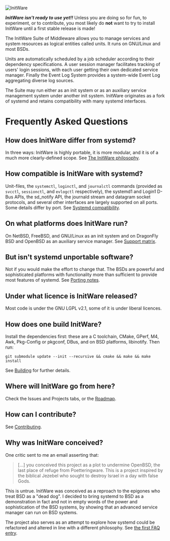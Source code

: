 ![InitWare](http://brand.initware.com/assets/page-logo-bg.png)

***InitWare isn't ready to use yet!!***
Unless you are doing so for fun, to experiment, or to contribute, you most
likely do **not** want to try to install InitWare until a first stable 
release is made!

The InitWare Suite of Middleware allows you to manage services and system
resources as logical entities called units. It runs on GNU/Linux and most BSDs.

Units are automatically scheduled by a job scheduler according to their
dependency specifications. A user session manager facilitates tracking of users'
login sessions, with each user getting their own dedicated service manager.
Finally the Event Log System provides a system-wide Event Log aggregating
diverse log sources.

The Suite may run either as an init system or as an auxiliary service management
system under another init system. InitWare originates as a fork of systemd and
retains compatibility with many systemd interfaces.

# Frequently Asked Questions

## How does InitWare differ from systemd?

In three ways: InitWare is highly portable, it is more modular, and it is of a
much more clearly-defined scope. See [The InitWare philosophy].

[The InitWare philosophy]: https://github.com/InitWare/InitWare/wiki/The-InitWare-philosophy

## How compatible is InitWare with systemd?

Unit-files, the `systemctl`, `loginctl`, and `journalctl` commands (provided as
`svcctl`, `sessionctl`, and `evlogctl` respectively), the systemd1 and Login1
D-Bus APIs, the sd_notify API, the journald stream and datagram socket
protocols, and several other interfaces are largely supported on all ports.
Some details differ by port. See [Systemd compatibility].

[Systemd compatibility]: https://github.com/InitWare/InitWare/wiki/Systemd-compatibility

## On what platforms does InitWare run?

On NetBSD, FreeBSD, and GNU/Linux as an init system and on DragonFly BSD and
OpenBSD as an auxiliary service manager. See [Support matrix].

[Support Matrix]: https://github.com/InitWare/InitWare/wiki/Support-Matrix

## But isn't systemd unportable software?

Not if you would make the effort to change that. The BSDs are powerful and
sophisticated platforms with functionality more than sufficient to provide most
features of systemd. See
[Porting notes](https://github.com/InitWare/InitWare/wiki/Porting-Notes).

## Under what licence is InitWare released?

Most code is under the GNU LGPL v2.1, some of it is under liberal licences.

## How does one build InitWare?

Install the dependencies first: these are a C toolchain, CMake, GPerf, M4, Awk,
Pkg-Config or pkgconf, DBus, and on BSD platforms, libinotify. Then run:

```git submodule update --init --recursive && cmake && make && make install```

See [Building] for further details.

[Building]: https://github.com/InitWare/InitWare/wiki/Building

## Where will InitWare go from here?

Check the Issues and Projects tabs, or the
[Roadmap](https://github.com/InitWare/InitWare/wiki/Roadmap).

## How can I contribute?

See [Contributing](https://github.com/InitWare/InitWare/wiki/Contributing).

## Why was InitWare conceived?

One critic sent to me an email asserting that:

>[...] you conceived this project as a plot to undermine OpenBSD, the last
 place of refuge from Poetteringware. This is a project inspired by the biblical
 Jezebel who sought to destroy Israel in a day with false Gods.

This is untrue. InitWare was conceived as a reproach to the epigones who treat
BSD as a "dead dog". I decided to bring systemd to BSD as a demonstration in
fact and not in empty words of the power and sophistication of the BSD systems,
by showing that an advanced service manager can run on BSD systems.

The project also serves as an attempt to explore how systemd could be refactored
and altered in line with a different philosophy. See
[the first FAQ entry](#how-does-initware-differ-from-systemd).